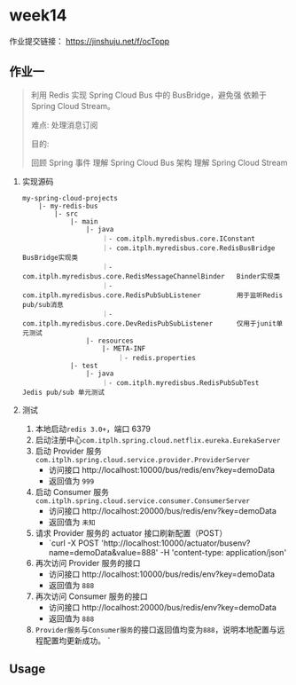 # week14

作业提交链接： https://jinshuju.net/f/ocTopp

## 作业一

> 利用 Redis 实现 Spring Cloud Bus 中的 BusBridge，避免强 依赖于 Spring Cloud Stream。
> 
> 难点: 处理消息订阅
> 
> 目的:
> 
> 回顾 Spring 事件
> 理解 Spring Cloud Bus 架构
> 理解 Spring Cloud Stream

1. 实现源码

    ```
   my-spring-cloud-projects
        |- my-redis-bus
            |- src
                |- main
                    |- java
                        ｜- com.itplh.myredisbus.core.IConstant
                        ｜- com.itplh.myredisbus.core.RedisBusBridge              BusBridge实现类
                        ｜- com.itplh.myredisbus.core.RedisMessageChannelBinder   Binder实现类
                        ｜- com.itplh.myredisbus.core.RedisPubSubListener         用于监听Redis pub/sub消息
                        ｜- com.itplh.myredisbus.core.DevRedisPubSubListener      仅用于junit单元测试
                    |- resources
                        |- META-INF
                            ｜- redis.properties
                |- test
                    |- java
                        ｜- com.itplh.myredisbus.RedisPubSubTest                  Jedis pub/sub 单元测试
    ```

2. 测试

    1. 本地启动`redis 3.0+`，端口 6379
    2. 启动注册中心`com.itplh.spring.cloud.netflix.eureka.EurekaServer`
    3. 启动 Provider 服务`com.itplh.spring.cloud.service.provider.ProviderServer`
        - 访问接口 http://localhost:10000/bus/redis/env?key=demoData
        - 返回值为 `999`
    4. 启动 Consumer 服务`com.itplh.spring.cloud.service.consumer.ConsumerServer`
        - 访问接口 http://localhost:20000/bus/redis/env?key=demoData
        - 返回值为 `未知`
    5. 请求 Provider 服务的 actuator 接口刷新配置（POST）
        - `curl -X POST 'http://localhost:10000/actuator/busenv?name=demoData&value=888' -H 'content-type: application/json'
    6. 再次访问 Provider 服务的接口
        - 访问接口 http://localhost:10000/bus/redis/env?key=demoData
        - 返回值为 `888`
    7. 再次访问 Consumer 服务的接口
        - 访问接口 http://localhost:20000/bus/redis/env?key=demoData
        - 返回值为 `888`
    8. `Provider服务`与`Consumer服务`的接口返回值均变为`888`，说明本地配置与远程配置均更新成功。
`
## Usage



